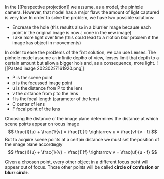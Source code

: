 In the [[Perspective projection]] we assume, as a model, the pinhole camera. However, that model has a major flaw: the amount of light captured is very low. In order to solve the problem, we have two possible solutions:

- Encrease the hole (this results also in a blurrier image because each point in the original image is now a cone in the new image)
- Take more light over time (this could lead to a motion blur problem if the image has object in moovements)

In order to ease the problems of the first solution, we can use Lenses.
The pinhole model assume an infinite deptho of view, lenses limit that depth to a certain amount but allow a bigger hole and, as a consequence, more light.
![[Pasted image 20230227161920.png]]

- P is the scene point
- p is the focussed image point
- u is the distance from P to the lens
- v the distance from p to the lens
- f is the focal length (parameter of the lens)
- C center of lens
- F focal point of the lens

Choosing the distance of the image plane determines the distance at which scene points appear on focus image
$$
\frac{1}{u} + \frac{1}{v} = \frac{1}{f} \rightarrow u = \frac{vf}{v - f}
$$
But to acquire scene points at a certain distance we must set the position of the image plane accordingly
$$
\frac{1}{u} + \frac{1}{v} = \frac{1}{f} \rightarrow v = \frac{uf}{u - f}
$$

Given a choosen point, every other object in a different focus point will appear out of focus.
Those other points will be called __circle of confusion or blurr circle__.
